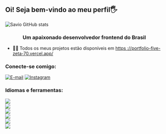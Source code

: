  <h2>Oi! Seja bem-vindo ao meu perfil🖐️</h2>
 
 ![Savio GitHub stats](https://github-readme-stats.vercel.app/api?username=Saviolss&show_icons=true&theme=onedark)
 
<h3 align="center">Um apaixonado desenvolvedor frontend do Brasil</h3>

- 👨‍💻 Todos os meus projetos estão disponíveis em [https ://portfolio-five-zeta-70.vercel.app/](https://portfolio-five-zeta-70.vercel.app/)



<h3 align="left">Conecte-se comigo:</h3>
<p align="left">
 
 [![E-mail ](https://img.shields.io/badge/Gmail-D14836?style=for-the-badge&logo=gmail&logoColor=white)](mailto:dev.saviols@gmail.com)  [![Instagram ](https://img.shields.io/badge/Instagram-E4405F?style=for-the-badge&logo=instagram&logoColor=white)](https://www.instagram.com/saviols_?igsh=Mmp4NmNtZGd1YTEw) 
</p>

<h3 align="left">Idiomas e ferramentas:</h3>
<div style="display: inlane-block">
 <img src="https://img.shields.io/badge/HTML5-E34F26?style=for-the-badge&logo=html5&logoColor=white)https://img.shields.io/badge/HTML5-E34F26?style=for-the-badge&logo=html5&logoColor=white"></div> <div style="display: inlane-block">
  <img src="https://img.shields.io/badge/CSS3-1572B6?style=for-the-badge&logo=css3&logoColor=white"
 </div> <div style="display: inlane-block" >
  <img src="https://img.shields.io/badge/JavaScript-F7DF1E?style=for-the-badge&logo=javascript&logoColor=black"
   </div> <div style="display: inlane-block">
  <img src="https://img.shields.io/badge/React-20232A?style=for-the-badge&logo=react&logoColor=61DAFB"
 </div> <div style="display: inlane-block" >
  <img src="https://img.shields.io/badge/Angular-DD0031?style=for-the-badge&logo=angular&logoColor=white"
 </div> <div style="display: inlane-block" >
  <img src="https://img.shields.io/badge/TypeScript-007ACC?style=for-the-badge&logo=typescript&logoColor=white"
 </div>
